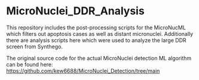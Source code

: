 # MicroNuclei_DDR_Analysis
This repository includes the post-processing scripts for the MicroNucML which filters out apoptosis cases as well as distant micronuclei. Additionally there are analysis scripts here which were used to analyze the large DDR screen from Synthego.

The original source code for the actual MicroNuclei detection ML algorithm can be found here: https://github.com/kew6688/MicroNuclei_Detection/tree/main
